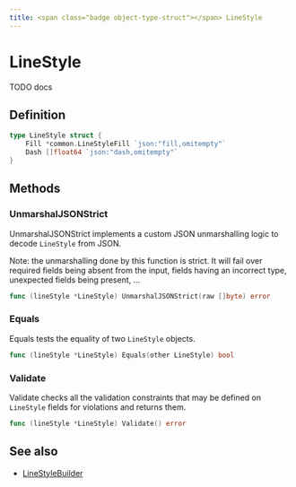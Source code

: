 ```yaml
---
title: <span class="badge object-type-struct"></span> LineStyle
---
```

# <span class="badge object-type-struct"></span> LineStyle

TODO docs

## Definition

```go
type LineStyle struct {
    Fill *common.LineStyleFill `json:"fill,omitempty"`
    Dash []float64 `json:"dash,omitempty"`
}
```
## Methods

### <span class="badge object-method"></span> UnmarshalJSONStrict

UnmarshalJSONStrict implements a custom JSON unmarshalling logic to decode `LineStyle` from JSON.

Note: the unmarshalling done by this function is strict. It will fail over required fields being absent from the input, fields having an incorrect type, unexpected fields being present, …

```go
func (lineStyle *LineStyle) UnmarshalJSONStrict(raw []byte) error
```

### <span class="badge object-method"></span> Equals

Equals tests the equality of two `LineStyle` objects.

```go
func (lineStyle *LineStyle) Equals(other LineStyle) bool
```

### <span class="badge object-method"></span> Validate

Validate checks all the validation constraints that may be defined on `LineStyle` fields for violations and returns them.

```go
func (lineStyle *LineStyle) Validate() error
```

## See also

 * <span class="badge builder"></span> [LineStyleBuilder](./builder-LineStyleBuilder.md)
